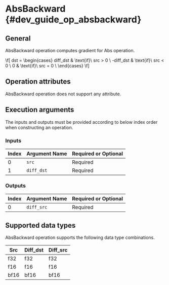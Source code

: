 AbsBackward {#dev_guide_op_absbackward}
=======================================

## General

AbsBackward operation computes gradient for Abs operation.

\f[ dst = \begin{cases} diff\_dst & \text{if}\ src > 0 \\
    -diff\_dst & \text{if}\ src < 0 \\
    0 & \text{if}\ src = 0 \\
    \end{cases} \f]

## Operation attributes

AbsBackward operation does not support any attribute.

## Execution arguments

The inputs and outputs must be provided according to below index order when
constructing an operation.

### Inputs

Index | Argument Name | Required or Optional
-- | -- | --
0 | `src` | Required
1 | `diff_dst` | Required

### Outputs

Index | Argument Name | Required or Optional
-- | -- | --
0 | `diff_src` | Required

## Supported data types

AbsBackward operation supports the following data type combinations.

Src | Diff_dst | Diff_src
-- | -- | --
f32 | f32 | f32
f16 | f16 | f16
bf16 | bf16 | bf16
